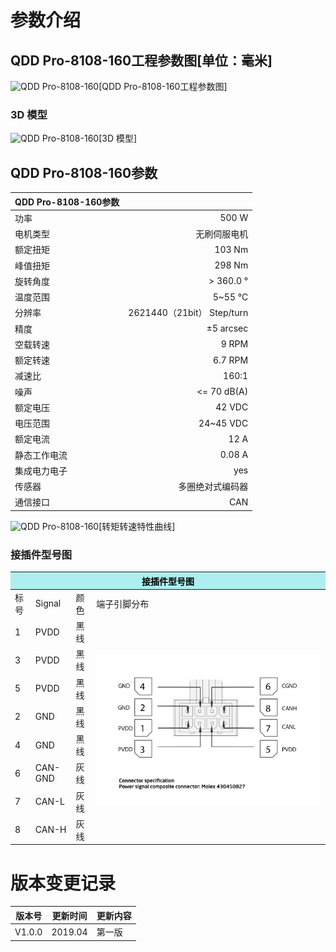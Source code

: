 # 参数介绍 
## QDD Pro-8108-160工程参数图[单位：毫米]
![QDD Pro-8108-160](   )[QDD Pro-8108-160工程参数图]
### 3D 模型
![QDD Pro-8108-160](   )[3D 模型]




## QDD Pro-8108-160参数

| QDD Pro-8108-160参数|   |     
| --------   | -----:  |
| 功率| 	500 W| 
| 电机类型	| 无刷伺服电机| 
| 额定扭矩	| 103 Nm| 
| 峰值扭矩	| 298 Nm| 
| 旋转角度	| > 360.0 °| 
| 温度范围	| 5~55 °C| 
| 分辨率| 	2621440（21bit） Step/turn| 
| 精度	| ±5 arcsec| 
| 空载转速	| 9 RPM| 
| 额定转速	| 6.7 RPM| 
| 减速比| 	160:1| 
| 噪声	| <= 70 dB(A)| 
| 额定电压	| 42 VDC| 
| 电压范围| 	24~45 VDC| 
| 额定电流| 	12 A| 
| 静态工作电流| 	0.08 A| 
| 集成电力电子|	yes|
| 传感器|	多圈绝对式编码器|
| 通信接口	|CAN|



![QDD Pro-8108-160](   )[转矩转速特性曲线]




### 接插件型号图
<table class="tableizer-table">
<thead><tr class="tableizer-firstrow"><th colspan="4" style="background: PaleTurquoise; color: black;width:800px">接插件型号图</th></tr></thead><tbody><tr><td>标号</td><td>Signal</td><td>颜色</td><td >端子引脚分布</td></tr><tr><td>1</td><td>PVDD</td><td>黑线</td><td rowspan="9"><img src="../img/配线2-2.png"></td></tr><tr><td>3</td><td>PVDD</td><td>黑线</td></tr><tr><td>5</td><td>PVDD</td><td>黑线</td></tr><tr><td>2</td><td>GND</td><td>黑线</td></tr><tr><td>4</td><td>GND</td><td>黑线</td></tr><tr><td>6</td><td>CAN-GND</td><td>灰线</td></tr><tr><td>7</td><td>CAN-L</td><td>灰线</td></tr><tr><td>8</td><td>CAN-H</td><td>灰线</td></tr></tbody></table>



# 版本变更记录


版本号| 更新时间 | 更新内容
---|---|---
V1.0.0 | 2019.04| 第一版
